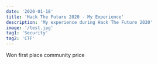 ```yaml
---
date: '2020-01-18'
title: 'Hack The Future 2020 - My Experience'
description: 'My experience during Hack The Future 2020'
image: '/test.jpg'
tag1: 'Security'
tag2: 'CTF'
---
```


Won first place community price